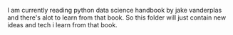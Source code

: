 I am currently reading python data science handbook by jake vanderplas and there's alot to learn from that book. So this folder will just contain new ideas and tech i learn from that book.
